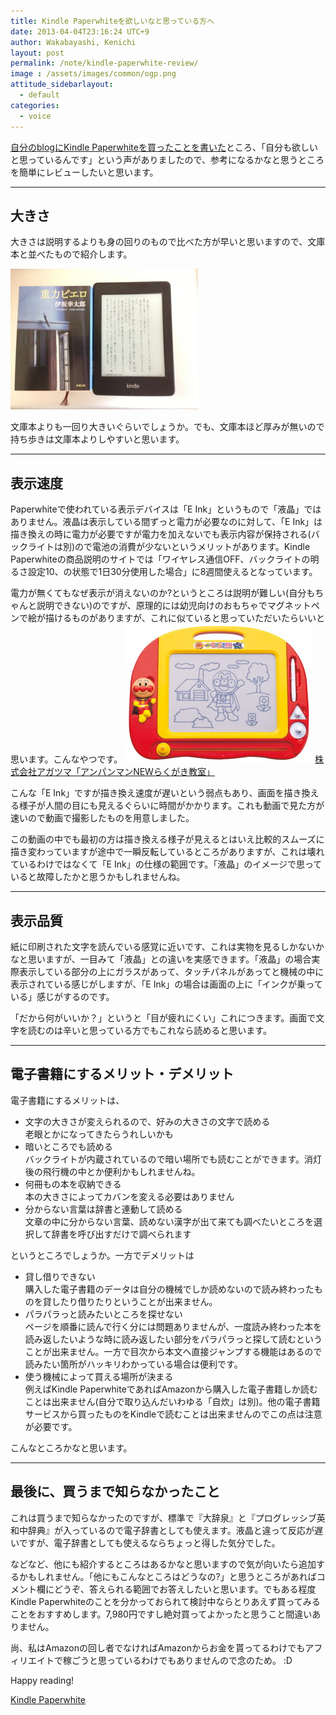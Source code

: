 ```yaml
---
title: Kindle Paperwhiteを欲しいなと思っている方へ
date: 2013-04-04T23:16:24 UTC+9
author: Wakabayashi, Kenichi
layout: post
permalink: /note/kindle-paperwhite-review/
image : /assets/images/common/ogp.png
attitude_sidebarlayout:
  - default
categories:
  - voice
---
```

[自分のblogにKindle Paperwhiteを買ったことを書いた](http://pote2.net/kenichi/kindle-has-come/)ところ、「自分も欲しいと思っているんです」という声がありましたので、参考になるかなと思うところを簡単にレビューしたいと思います。
- - -
## 大きさ
大きさは説明するよりも身の回りのもので比べた方が早いと思いますので、文庫本と並べたもので紹介します。

![大きさ比較](/assets/images/2013/04/size.jpg)

文庫本よりも一回り大きいぐらいでしょうか。でも、文庫本ほど厚みが無いので持ち歩きは文庫本よりしやすいと思います。
- - -
## 表示速度
Paperwhiteで使われている表示デバイスは「E Ink」というもので「液晶」ではありません。液晶は表示している間ずっと電力が必要なのに対して、「E Ink」は描き換えの時に電力が必要ですが電力を加えないでも表示内容が保持される(バックライトは別)ので電池の消費が少ないというメリットがあります。Kindle Paperwhiteの商品説明のサイトでは「ワイヤレス通信OFF、バックライトの明るさ設定10、の状態で1日30分使用した場合」に8週間使えるとなっています。

電力が無くてもなぜ表示が消えないのか?というところは説明が難しい(自分もちゃんと説明できない)のですが、原理的には幼児向けのおもちゃでマグネットペンで絵が描けるものがありますが、これに似ていると思っていただいたらいいと思います。こんなやつです。
![落書き](/assets/images/2013/04/rakugaki.jpg)
[株式会社アガツマ「アンパンマンNEWらくがき教室」](http://www.agatsuma.co.jp/goods/detail.php?id=228)

こんな「E Ink」ですが描き換え速度が遅いという弱点もあり、画面を描き換える様子が人間の目にも見えるぐらいに時間がかかります。これも動画で見た方が速いので動画で撮影したものを用意しました。

この動画の中でも最初の方は描き換える様子が見えるとはいえ比較的スムーズに描き変わっていますが途中で一瞬反転しているところがありますが、これは壊れているわけではなくて「E Ink」の仕様の範囲です。「液晶」のイメージで思っていると故障したかと思うかもしれませんね。

- - -
## 表示品質
紙に印刷された文字を読んでいる感覚に近いです、これは実物を見るしかないかなと思いますが、一目みて「液晶」との違いを実感できます。「液晶」の場合実際表示している部分の上にガラスがあって、タッチパネルがあってと機械の中に表示されている感じがしますが、「E Ink」の場合は画面の上に「インクが乗っている」感じがするのです。

「だから何がいいか？」というと「目が疲れにくい」これにつきます。画面で文字を読むのは辛いと思っている方でもこれなら読めると思います。

- - -
## 電子書籍にするメリット・デメリット
電子書籍にするメリットは、

- 文字の大きさが変えられるので、好みの大きさの文字で読める  
老眼とかになってきたらうれしいかも
- 暗いところでも読める  
バックライトが内蔵されているので暗い場所でも読むことができます。消灯後の飛行機の中とか便利かもしれませんね。
- 何冊もの本を収納できる  
本の大きさによってカバンを変える必要はありません
- 分からない言葉は辞書と連動して読める  
文章の中に分からない言葉、読めない漢字が出て来ても調べたいところを選択して辞書を呼び出すだけで調べられます

というところでしょうか。一方でデメリットは

- 貸し借りできない  
購入した電子書籍のデータは自分の機械でしか読めないので読み終わったものを貸したり借りたりということが出来ません。
- パラパラっと読みたいところを探せない  
ページを順番に読んで行く分には問題ありませんが、一度読み終わった本を読み返したいような時に読み返したい部分をパラパラっと探して読むということが出来ません。一方で目次から本文へ直接ジャンプする機能はあるので読みたい箇所がハッキリわかっている場合は便利です。
- 使う機械によって買える場所が決まる  
例えばKindle PaperwhiteであればAmazonから購入した電子書籍しか読むことは出来ません(自分で取り込んだいわゆる「自炊」は別)。他の電子書籍サービスから買ったものをKindleで読むことは出来ませんのでこの点は注意が必要です。

こんなところかなと思います。
- - -
## 最後に、買うまで知らなかったこと
これは買うまで知らなかったのですが、標準で『大辞泉』と『プログレッシブ英和中辞典』が入っているので電子辞書としても使えます。液晶と違って反応が遅いですが、電子辞書としても使えるならちょっと得した気分でした。

などなど、他にも紹介するところはあるかなと思いますので気が向いたら追加するかもしれません。「他にもこんなところはどうなの?」と思うところがあればコメント欄にどうぞ、答えられる範囲でお答えしたいと思います。でもある程度Kindle Paperwhiteのことを分かっておられて検討中ならとりあえず買ってみることをおすすめします。7,980円ですし絶対買ってよかったと思うこと間違いありません。

尚、私はAmazonの回し者でなければAmazonからお金を貰ってるわけでもアフィリエイトで稼ごうと思っているわけでもありませんので念のため。 :D

Happy reading!

[Kindle Paperwhite](http://www.amazon.co.jp/gp/product/B007OZO03M/)